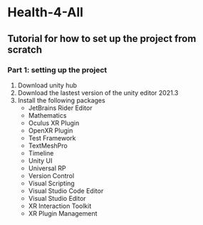 # Health-4-All
## Tutorial for how to set up the project from scratch
### Part 1: setting up the project

1. Download unity hub</li>
2. Download the lastest version of the unity editor 2021.3</li>
3. Install the following packages 
    - JetBrains Rider Editor
    - Mathematics
    - Oculus XR Plugin
    - OpenXR Plugin
    - Test Framework
    - TextMeshPro
    - Timeline
    - Unity UI
    - Universal RP
    - Version Control
    - Visual Scripting
    - Visual Studio Code Editor
    - Visual Studio Editor
    - XR Interaction Toolkit
    - XR Plugin Management

